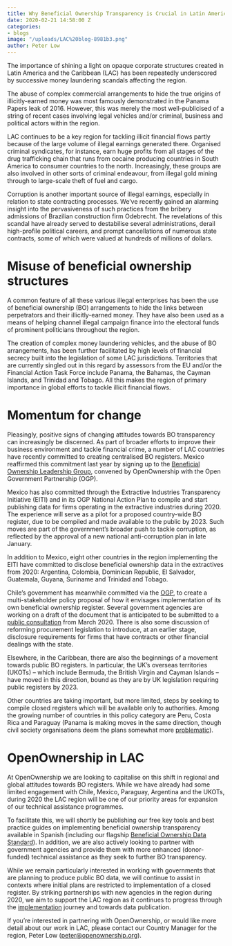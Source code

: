 ```yaml
---
title: Why Beneficial Ownership Transparency is Crucial in Latin America
date: 2020-02-21 14:58:00 Z
categories:
- blogs
image: "/uploads/LAC%20blog-8981b3.png"
author: Peter Low
---
```


The importance of shining a light on opaque corporate structures created in Latin America and the Caribbean (LAC) has been repeatedly underscored by successive money laundering scandals affecting the region.

The abuse of complex commercial arrangements to hide the true origins of illicitly-earned money was most famously demonstrated in the Panama Papers leak of 2016. However, this was merely the most well-publicised of a string of recent cases involving legal vehicles and/or criminal, business and political actors within the region.

LAC continues to be a key region for tackling illicit financial flows partly because of the large volume of illegal earnings generated there. Organised criminal syndicates, for instance, earn huge profits from all stages of the drug trafficking chain that runs from cocaine producing countries in South America to consumer countries to the north. Increasingly, these groups are also involved in other sorts of criminal endeavour, from illegal gold mining through to large-scale theft of fuel and cargo. 

Corruption is another important source of illegal earnings, especially in relation to state contracting processes. We’ve recently gained an alarming insight into the pervasiveness of such practices from the bribery admissions of Brazilian construction firm Odebrecht. The revelations of this scandal have already served to destabilise several administrations, derail high-profile political careers, and prompt cancellations of numerous state contracts, some of which were valued at hundreds of millions of dollars.

# Misuse of beneficial ownership structures
A common feature of all these various illegal enterprises has been the use of beneficial ownership (BO) arrangements to hide the links between perpetrators and their illicitly-earned money. They have also been used as a means of helping channel illegal campaign finance into the electoral funds of prominent politicians throughout the region. 

The creation of complex money laundering vehicles, and the abuse of BO arrangements, has been further facilitated by high levels of financial secrecy built into the legislation of some LAC jurisdictions. Territories that are currently singled out in this regard by assessors from the EU and/or the Financial Action Task Force include Panama, the Bahamas, the Cayman Islands, and Trinidad and Tobago. All this makes the region of primary importance in global efforts to tackle illicit financial flows.

# Momentum for change
Pleasingly, positive signs of changing attitudes towards BO transparency can increasingly be discerned. As part of broader efforts to improve their business environment and tackle financial crime, a number of LAC countries have recently committed to creating centralised BO registers. Mexico reaffirmed this commitment last year by signing up to the [Beneficial Ownership Leadership Group](https://www.opengovpartnership.org/documents/beneficial-ownership-leadership-group-terms-of-reference-declaration-glossary/), convened by OpenOwnership with the Open Government Partnership (OGP).

Mexico has also committed through the Extractive Industries Transparency Initiative (EITI) and in its OGP National Action Plan to compile and start publishing data for firms operating in the extractive industries during 2020. The experience will serve as a pilot for a proposed country-wide BO register, due to be compiled and made available to the public by 2023. Such moves are part of the government’s broader push to tackle corruption, as reflected by the approval of a new national anti-corruption plan in late January. 

In addition to Mexico, eight other countries in the region implementing the EITI have committed to disclose beneficial ownership data in the extractives from 2020: Argentina, Colombia, Dominican Republic, El Salvador, Guatemala, Guyana, Suriname and Trinidad and Tobago.  

Chile’s government has meanwhile committed via the [OGP](https://www.opengovpartnership.org/wp-content/uploads/2019/01/Chile_Action-Plan_2018-2020_Revised.pdf), to create a multi-stakeholder policy proposal of how it envisages implementation of its own beneficial ownership register. Several government agencies are working on a draft of the document that is anticipated to be submitted to a [public consultation](https://www.uaf.cl/prensa/archivo_det.aspx?id=547) from March 2020. There is also some discussion of reforming procurement legislation to introduce, at an earlier stage, disclosure requirements for firms that have contracts or other financial dealings with the state.

Elsewhere, in the Caribbean, there are also the beginnings of a movement towards public BO registers. In particular, the UK’s overseas territories (UKOTs) – which include Bermuda, the British Virgin and Cayman Islands – have moved in this direction, bound as they are by UK legislation requiring public registers by 2023. 

Other countries are taking important, but more limited, steps by seeking to compile closed registers which will be available only to authorities. Among the growing number of countries in this policy category are Peru, Costa Rica and Paraguay (Panama is making moves in the same direction, though civil society organisations deem the plans somewhat more [problematic](https://voices.transparency.org/panama-takes-a-turn-towards-transparency-but-will-it-go-far-enough-8643ea1c7c85)).

# OpenOwnership in LAC
At OpenOwnership we are looking to capitalise on this shift in regional and global attitudes towards BO registers. While we have already had some limited engagement with Chile, Mexico, Paraguay, Argentina and the UKOTs, during 2020 the LAC region will be one of our priority areas for expansion of our technical assistance programmes. 

To facilitate this, we will shortly be publishing our free key tools and best practice guides on implementing beneficial ownership transparency available in Spanish (including our flagship [Beneficial Ownership Data Standard](http://standard.openownership.org/en/v0-2-0/)). In addition, we are also actively looking to partner with government agencies and provide them with more enhanced (donor-funded) technical assistance as they seek to further BO transparency. 

While we remain particularly interested in working with governments that are planning to produce public BO data, we will continue to assist in contexts where initial plans are restricted to implementation of a closed register. By striking partnerships with new agencies in the region during 2020, we aim to support the LAC region as it continues to progress through the [implementation](https://www.openownership.org/guide/) journey and towards data publication. 

If you’re interested in partnering with OpenOwnership, or would like more detail about our work in LAC, please contact our Country Manager for the region, Peter Low (peter@openownership.org).
